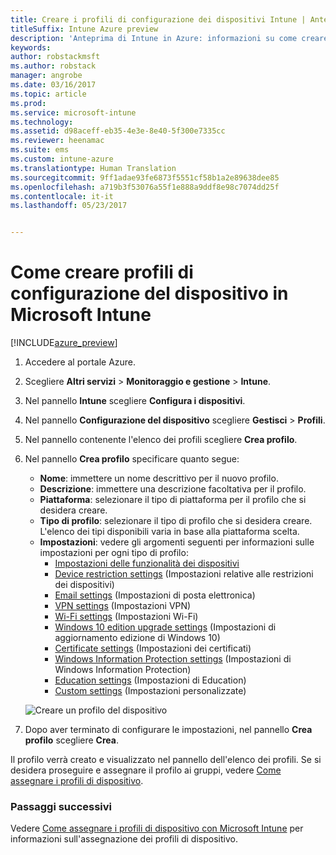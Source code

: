 ```yaml
---
title: Creare i profili di configurazione dei dispositivi Intune | Anteprima di Intune in Azure
titleSuffix: Intune Azure preview
description: 'Anteprima di Intune in Azure: informazioni su come creare i profili di configurazione dei dispositivi Intune.'
keywords: 
author: robstackmsft
ms.author: robstack
manager: angrobe
ms.date: 03/16/2017
ms.topic: article
ms.prod: 
ms.service: microsoft-intune
ms.technology: 
ms.assetid: d98aceff-eb35-4e3e-8e40-5f300e7335cc
ms.reviewer: heenamac
ms.suite: ems
ms.custom: intune-azure
ms.translationtype: Human Translation
ms.sourcegitcommit: 9ff1adae93fe6873f5551cf58b1a2e89638dee85
ms.openlocfilehash: a719b3f53076a55f1e888a9ddf8e98c7074dd25f
ms.contentlocale: it-it
ms.lasthandoff: 05/23/2017


---
```


# <a name="how-to-create-device-configuration-profiles-in-microsoft-intune"></a>Come creare profili di configurazione del dispositivo in Microsoft Intune

[!INCLUDE[azure_preview](./includes/azure_preview.md)]


1. Accedere al portale Azure.
2. Scegliere **Altri servizi** > **Monitoraggio e gestione** > **Intune**.
3. Nel pannello **Intune** scegliere **Configura i dispositivi**.
2. Nel pannello **Configurazione del dispositivo** scegliere **Gestisci** > **Profili**.
2. Nel pannello contenente l'elenco dei profili scegliere **Crea profilo**.
3. Nel pannello **Crea profilo** specificare quanto segue:
    - **Nome**: immettere un nome descrittivo per il nuovo profilo.
    - **Descrizione**: immettere una descrizione facoltativa per il profilo.
    - **Piattaforma**: selezionare il tipo di piattaforma per il profilo che si desidera creare.
    - **Tipo di profilo**: selezionare il tipo di profilo che si desidera creare. L'elenco dei tipi disponibili varia in base alla piattaforma scelta.
    - **Impostazioni**: vedere gli argomenti seguenti per informazioni sulle impostazioni per ogni tipo di profilo:
        -  [Impostazioni delle funzionalità dei dispositivi](device-features-configure.md)
        -  [Device restriction settings](device-restrictions-configure.md) (Impostazioni relative alle restrizioni dei dispositivi)
        -  [Email settings](email-settings-configure.md) (Impostazioni di posta elettronica)
        -  [VPN settings](vpn-settings-configure.md) (Impostazioni VPN)
        -  [Wi-Fi settings](wi-fi-settings-configure.md) (Impostazioni Wi-Fi)
        -  [Windows 10 edition upgrade settings](edition-upgrade-configure-windows-10.md) (Impostazioni di aggiornamento edizione di Windows 10)
        -  [Certificate settings](certificates-configure.md) (Impostazioni dei certificati)
        -  [Windows Information Protection settings](windows-information-protection-configure.md) (Impostazioni di Windows Information Protection)
        -  [Education settings](education-settings-configure.md) (Impostazioni di Education)
        -  [Custom settings](custom-settings-configure.md) (Impostazioni personalizzate)

    ![Creare un profilo del dispositivo](./media/create-device-profile.png)
4. Dopo aver terminato di configurare le impostazioni, nel pannello **Crea profilo** scegliere **Crea**.

Il profilo verrà creato e visualizzato nel pannello dell'elenco dei profili.
Se si desidera proseguire e assegnare il profilo ai gruppi, vedere [Come assegnare i profili di dispositivo](device-profile-assign.md).


### <a name="next-steps"></a>Passaggi successivi
Vedere [Come assegnare i profili di dispositivo con Microsoft Intune](device-profile-assign.md) per informazioni sull'assegnazione dei profili di dispositivo.


